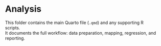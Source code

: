 # Analysis
This folder contains the main Quarto file (`.qmd`) and any supporting R scripts.  
It documents the full workflow: data preparation, mapping, regression, and reporting.  
